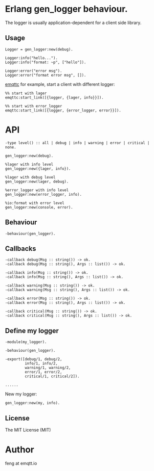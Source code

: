 # Erlang gen_logger behaviour.

The logger is usually application-dependent for a client side library.

## Usage

```
Logger = gen_logger:new(debug).

Logger:info("hello...").
Logger:info("format: ~p", ["hello"]).

Logger:error("error msg").
Logger:error("format error msg", []).
```

[emqttc](https://github.com/emqtt/emqttc) for example, start a client with different logger:

```
%% start with lager
emqttc:start_link([{logger, {lager, info}}]).

%% start with error_logger
emqttc:start_link([{logger, {error_logger, error}}]).
```

# API 

```
-type level() :: all | debug | info | warning | error | critical | none.

gen_logger:new(debug).

%lager with info level
gen_logger:new({lager, info}).

%lager with debug level
gen_logger:new(lager, debug).

%error_logger with info level
gen_logger:new(error_logger, info).

%io:format with error level
gen_logger:new(console, error).
```

## Behaviour

```
-behaviour(gen_logger).
```

## Callbacks

```
-callback debug(Msg :: string()) -> ok. 
-callback debug(Msg :: string(), Args :: list()) -> ok. 

-callback info(Msg :: string()) -> ok. 
-callback info(Msg :: string(), Args :: list()) -> ok. 

-callback warning(Msg :: string()) -> ok. 
-callback warning(Msg :: string(), Args :: list()) -> ok. 

-callback error(Msg :: string()) -> ok. 
-callback error(Msg :: string(), Args :: list()) -> ok. 

-callback critical(Msg :: string()) -> ok. 
-callback critical(Msg :: string(), Args :: list()) -> ok. 
```

## Define my logger

```
-module(my_logger).

-behaviour(gen_logger).

-export([debug/1, debug/2,
         info/1, info/2,
         warning/1, warning/2,
         error/1, error/2,
         critical/1, critical/2]).

......
```

New my logger:

```
gen_logger:new(my, info).
```

## License

The MIT License (MIT)

# Author

feng at emqtt.io

